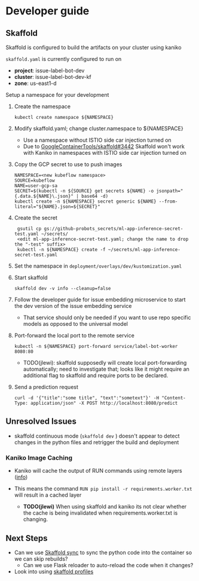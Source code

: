 # Developer guide

## Skaffold

Skaffold is configured to build the artifacts on your cluster using kaniko

`skaffold.yaml` is currently configured to run on

* **project**: issue-label-bot-dev 
* **cluster**: issue-label-bot-dev-kf 
* **zone**: us-east1-d


Setup a namespace for your development

1. Create the namespace

   ```
   kubectl create namespace ${NAMESPACE}
   ```

1. Modify skaffold.yaml; change cluster.namespace to ${NAMESPACE}


   * Use a namespace without ISTIO side car injection turned on
   * Due to [GoogleContainerTools/skaffold#3442](https://github.com/GoogleContainerTools/skaffold/issues/3442) Skaffold won't work with Kaniko in namespaces with ISTIO side car injection turned on

1. Copy the GCP secret to use to push images

   ```
   NAMESPACE=<new kubeflow namespace>
   SOURCE=kubeflow
   NAME=user-gcp-sa
   SECRET=$(kubectl -n ${SOURCE} get secrets ${NAME} -o jsonpath="{.data.${NAME}\.json}" | base64 -d)
   kubectl create -n ${NAMESPACE} secret generic ${NAME} --from-literal="${NAME}.json=${SECRET}"
   ```

1. Create the secret

   ```
    gsutil cp gs://github-probots_secrets/ml-app-inference-secret-test.yaml ~/secrets/
    <edit ml-app-inference-secret-test.yaml; change the name to drop the "-test" suffix>
    kubectl -n ${NAMESPACE} create -f ~/secrets/ml-app-inference-secret-test.yaml
   ```

1. Set the namespace in `deployment/overlays/dev/kustomization.yaml`

1. Start skaffold

   ```
   skaffold dev -v info --cleanup=false
   ```

1. Follow the developer guide for issue embedding microservice to start the dev version of the issue embedding service

   * That service should only be needed if you want to use repo specific models as opposed to the universal model

1. Port-forward the local port to the remote service

   ```
   kubectl -n ${NAMESPACE} port-forward service/label-bot-worker 8080:80
   ```

   * TODO(jlewi): skaffold supposedly will create local port-forwarding automatically; need to investigate that; looks
     like it might require an additional flag to skaffold and require ports to be declared.


1. Send a prediction request

   ```
   curl -d '{"title":"some title", "text":"sometext"}' -H "Content-Type: application/json" -X POST http://localhost:8080/predict
   ```   
## Unresolved Issues

* skaffold continuous mode (`skaffold dev` ) doesn't appear to detect changes in the python files and retrigger the build and deployment


### Kaniko Image Caching

* Kaniko will cache the output of RUN commands using remote layers ([info](https://github.com/GoogleContainerTools/kaniko#caching))

* This means the command `RUN pip install -r requirements.worker.txt` will result in a cached layer

  * **TODO(jlewi)** When using skaffold and kaniko its not clear whether the cache is being invalidated when requirements.worker.txt is changing.


## Next Steps

* Can we use [Skaffold sync](https://skaffold.dev/docs/references/yaml/) to sync the python code into the container
  so we can skip rebuilds?
  * Can we use Flask reloader to auto-reload the code when it changes?
* Look into using [skaffold profiles](https://skaffold.dev/docs/environment/profiles/)